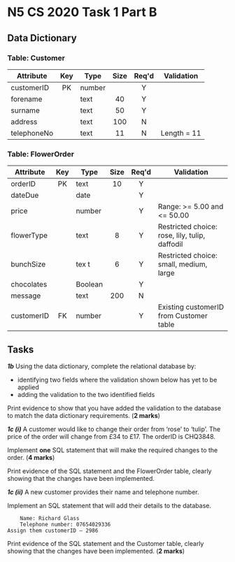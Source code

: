 # N5 CS 2020 Task 1 Part B

## Data Dictionary

### Table: Customer

| Attribute   | Key   | Type   | Size  | Req'd | Validation  |
| ---------   | :---: | ----   | :---: | :---: | ----------  |
| customerID  | PK    | number |       | Y     |             |
| forename    |       | text   | 40    | Y     |             |
| surname     |       | text   | 50    | Y     |             |
| address     |       | text   | 100   | N     |             |
| telephoneNo |       | text   | 11    | N     | Length = 11 |

### Table: FlowerOrder

| Attribute  | Key   | Type    | Size  | Req'd | Validation |
| ---------  | :---: | ----    | :---: | :---: | ---------- |
| orderID    | PK    | text    | 10    | Y     |            |
| dateDue    |       | date    |       | Y     |            |
| price      |       | number  |       | Y     | Range: >= 5.00 and <= 50.00 |
| flowerType |       | text    | 8     | Y     | Restricted choice: rose, lily, tulip, daffodil  |
| bunchSize  |       | tex   t | 6     | Y     | Restricted choice: small, medium, large |
| chocolates |       | Boolean |       | Y     |            |
| message    |       | text    | 200   | N     |            |
| customerID | FK    | number  |       | Y     | Existing customerID from Customer table |


## Tasks

___1b___ Using the data dictionary, complete the relational database by:

* identifying two fields where the validation shown below has yet to be applied
* adding the validation to the two identified fields

Print evidence to show that you have added the validation to the database to match the data dictionary requirements.  (__2 marks__)

___1c (i)___ A customer would like to change their order from ‘rose’ to ‘tulip’. The price of the order will change from £34 to £17. The orderID is CHQ3848.

Implement __one__ SQL statement that will make the required changes to the order. (__4 marks__)

Print evidence of the SQL statement and the FlowerOrder table, clearly showing that the changes have been implemented.

___1c (ii)___ A new customer provides their name and telephone number.

Implement an SQL statement that will add their details to the database.

```
    Name: Richard Glass
    Telephone number: 07654029336
Assign them customerID — 2986
```

Print evidence of the SQL statement and the Customer table, clearly showing that the changes have been implemented.  (__2 marks__)


